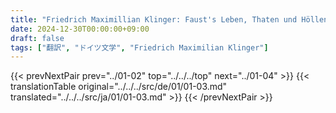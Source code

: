```yaml
---
title: "Friedrich Maximillian Klinger: Faust's Leben, Thaten und Höllenfahrt (1799) - 第一巻 第三章"
date: 2024-12-30T00:00:00+09:00
draft: false
tags: ["翻訳", "ドイツ文学", "Friedrich Maximilian Klinger"]
---
```


{{< prevNextPair prev="../01-02" top="../../../top" next="../01-04" >}}
{{< translationTable original="../../../src/de/01/01-03.md" translated="../../../src/ja/01/01-03.md" >}}
{{< /prevNextPair >}}